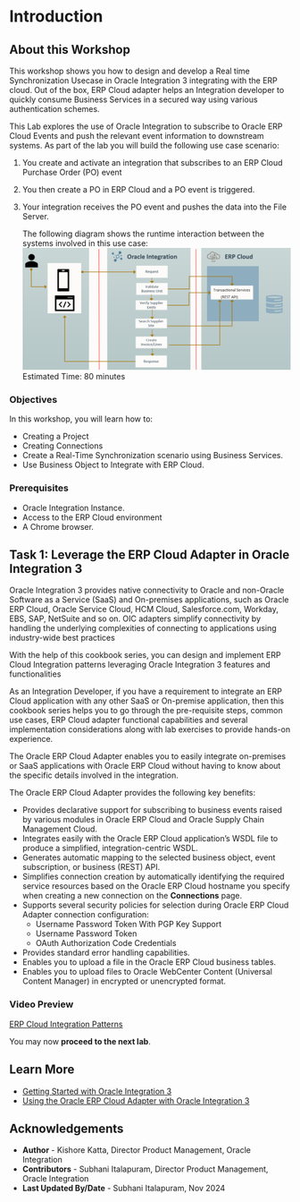 # Introduction

## About this Workshop

This workshop shows you how to design and develop a Real time Synchronization Usecase in Oracle Integration 3 integrating with the ERP cloud. Out of the box, ERP Cloud adapter helps an Integration developer to quickly consume Business Services in a secured way using various authentication schemes.

This Lab explores the use of Oracle Integration to subscribe to Oracle ERP Cloud Events and
push the relevant event information to downstream systems. As part of the lab you will build the following use case scenario:

1. You create and activate an integration that subscribes to an ERP Cloud Purchase Order (PO) event
2. You then create a PO in ERP Cloud and a PO event is triggered.
3. Your integration receives the PO event and pushes the data
    into the File Server.

     The following diagram shows the runtime interaction between the systems involved in this use case:
    ![Create Invoice Architecture](../create-flow/images/create-invoice-architecture.png)
Estimated Time: 80 minutes

### Objectives

In this workshop, you will learn how to:

* Creating a Project
* Creating Connections
* Create a Real-Time Synchronization scenario using Business Services.
* Use Business Object to Integrate with ERP Cloud.

### Prerequisites

* Oracle Integration Instance.
* Access to the ERP Cloud environment
* A Chrome browser.

## Task 1: Leverage the ERP Cloud Adapter in Oracle Integration 3

Oracle Integration 3 provides native connectivity to Oracle and non-Oracle Software as a Service (SaaS) and On-premises applications, such as Oracle ERP Cloud, Oracle Service Cloud, HCM Cloud, Salesforce.com, Workday, EBS, SAP, NetSuite and so on. OIC adapters simplify connectivity by handling the underlying complexities of connecting to applications using industry-wide best practices

With the help of this cookbook series, you can design and implement ERP Cloud Integration patterns leveraging Oracle Integration 3 features and functionalities

As an Integration Developer, if you have a requirement to integrate an ERP Cloud application with any other SaaS or On-premise application, then this cookbook series helps you to go through the pre-requisite steps, common use cases, ERP Cloud adapter functional capabilities and several implementation considerations along with lab exercises to provide hands-on experience.

The Oracle ERP Cloud Adapter enables you to easily integrate on-premises or SaaS applications with Oracle ERP Cloud without having to know about the specific details involved in the integration.

The Oracle ERP Cloud Adapter provides the following key benefits:

* Provides declarative support for subscribing to business events raised by various modules in Oracle ERP Cloud and Oracle Supply Chain Management Cloud.
* Integrates easily with the Oracle ERP Cloud application’s WSDL file to produce a simplified, integration-centric WSDL.
* Generates automatic mapping to the selected business object, event subscription, or business (REST) API.
* Simplifies connection creation by automatically identifying the required service resources based on the Oracle ERP Cloud hostname you specify when creating a new connection on the **Connections** page.
* Supports several security policies for selection during Oracle ERP Cloud Adapter connection configuration:
  * Username Password Token With PGP Key Support
  * Username Password Token
  * OAuth Authorization Code Credentials
* Provides standard error handling capabilities.
* Enables you to upload a file in the Oracle ERP Cloud business tables.
* Enables you to upload files to Oracle WebCenter Content (Universal Content Manager) in encrypted or unencrypted format.

### Video Preview

[ERP Cloud Integration Patterns](youtube:nKXbh2ZPuMI)

You may now **proceed to the next lab**.

## Learn More

* [Getting Started with Oracle Integration 3](https://docs.oracle.com/en/cloud/paas/application-integration/index.html)
* [Using the Oracle ERP Cloud Adapter with Oracle Integration 3](https://docs.oracle.com/en/cloud/paas/application-integration/erp-adapter/index.html)

## Acknowledgements

* **Author** - Kishore Katta, Director Product Management, Oracle Integration
* **Contributors** - Subhani Italapuram, Director Product Management, Oracle Integration
* **Last Updated By/Date** - Subhani Italapuram, Nov 2024

